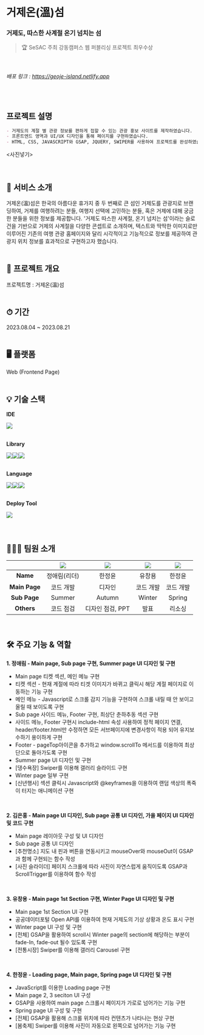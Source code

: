 # 거제온(溫)섬
### 거제도, 따스한 사계절 온기 넘치는 섬

> 🏆 SeSAC 주최 강동캠퍼스 웹 퍼블리싱 프로젝트 최우수상

<br/>

###### 배포 링크 : https://geoje-island.netlify.app

<br />

## 프로젝트 설명
``` markdown
- 거제도의 계절 별 관광 정보를 편하게 접할 수 있는 관광 홍보 사이트를 제작하였습니다.
- 프론트엔드 영역과 UI/UX 디자인을 통해 페이지를 구현하였습니다.
- HTML, CSS, JAVASCRIPT와 GSAP, JQUERY, SWIPER를 사용하여 프로젝트를 완성하였습니다.
```




<사진넣기>

 <br /> 
 
## 🎁 서비스 소개
거제온(溫)섬은 한국의 아름다운 휴가지 중 두 번째로 큰 섬인 거제도를 관광지로 브랜딩하여, 거제를 여행하려는 분들, 여행지 선택에 고민하는 분들, 혹은 거제에 대해 궁금한 분들을 위한 정보를 제공합니다. '거제도 따스한 사계절, 온기 넘치는 섬'이라는 슬로건을 기반으로 거제의 사계절을 다양한 콘셉트로 소개하며, 텍스트와 딱딱한 이미지로만 이루어진 기존의 여행 관광 홈페이지와 달리 시각적이고 기능적으로 정보를 제공하여 관광지 위치 정보를 효과적으로 구현하고자 했습니다.
<br /> 
<br /> 

## 📎 프로젝트 개요
프로젝트명 : 거제온(溫)섬
<br /><br />

## ⏱ 기간
2023.08.04 ~ 2023.08.21
<br /><br />

## 🖥 플랫폼 
Web (Frontend Page)
<br /><br />

## 💡 기술 스택

**IDE**
<div style="display: flex; wrap-flex: wrap;">
 <img src="https://img.shields.io/badge/visual%20studio%20code-%23007ACC.svg?&style=flat&logo=visual%20studio%20code&logoColor=white" />
</div>
<br>

**Library**
<div style="display: flex; wrap-flex: wrap;">
 <img src="https://img.shields.io/badge/greensock-%2388CE02.svg?&style=flat&logo=greensock&logoColor=black" />
 <img src="https://img.shields.io/badge/swiper-%236332F6.svg?&style=flat&logo=swiper&logoColor=white" />
 <img src="https://img.shields.io/badge/jquery-%230769AD.svg?&style=flat&logo=jquery&logoColor=white" />
</div>
<br>

**Language**
<div style="display: flex; wrap-flex: wrap;">
 <img src="https://img.shields.io/badge/html5-%23E34F26.svg?&style=flat&logo=html5&logoColor=white" />
 <img src="https://img.shields.io/badge/css3-%231572B6.svg?&style=flat&logo=css3&logoColor=white" />
 <img src="https://img.shields.io/badge/javascript-%23F7DF1E.svg?&style=flat&logo=javascript&logoColor=black" />
</div>
<br>

**Deploy Tool**
<div style="display: flex; wrap-flex: wrap;">
 <img src="https://img.shields.io/badge/netlify-%2300C7B7.svg?&style=flat&logo=netlify&logoColor=white" />
</div>

<br />
<br /> 

## 👩🏻‍💻 팀원 소개 <br />
||<img src="https://img.shields.io/badge/javascript-%23F7DF1E.svg?&style=flat&logo=javascript&logoColor=black" />|<img src="https://img.shields.io/badge/javascript-%23F7DF1E.svg?&style=flat&logo=javascript&logoColor=black" />|<img src="https://img.shields.io/badge/javascript-%23F7DF1E.svg?&style=flat&logo=javascript&logoColor=black" />|<img src="https://img.shields.io/badge/javascript-%23F7DF1E.svg?&style=flat&logo=javascript&logoColor=black" />|
|:---:|:---:|:---:|:---:|:---:|
|**Name**|정애림(리더)|한정윤|유창용|한정윤|
|**Main Page**|코드 개발|디자인|코드 개발|코드 개발|
|**Sub Page**|Summer|Autumn|Winter|Spring|
|**Others**|코드 점검|디자인 점검, PPT|발표|리소싱|
<br />

## 🛠 주요 기능 & 역할 <br />
**1. 정애림 - Main page, Sub page 구현, Summer page  UI 디자인 및 구현**

- Main page 티켓 섹션, 메인 메뉴 구현
- 티켓 섹션 - 현재 계절에 따라 티겟 이미지가 바뀌고 클릭시 해당 계절 페이지로 이동하는 기능 구현
- 메인 메뉴 - Javascript로 스크롤 감지 기능을 구현하여 스크롤 내릴 때 안 보이고 올릴 때 보이도록 구현
- Sub page 사이드 메뉴, Footer 구현, 최상단 춘하추동 섹션 구현
- 사이드 메뉴, Footer 구현시 include-html 속성 사용하여 정적 페이지 연결, header/footer.html만 수정하면 모든 서브페이지에 변경사항이 적용 되어 유지보수하기 용이하게 구현
- Footer - pageTop아이콘을 추가하고 window.scrollTo 메서드를 이용하여 최상단으로 돌아가도록 구현
- Summer page UI 디자인 및 구현
- [댕수욕장] Swiper를 이용해 갤러리 슬라이드 구현
- Winter page 일부 구현
- [신년행사] 섹션 클릭시 Javascript와 @keyframes을 이용하여 랜덤 색상의 폭죽이 터지는 애니메이션 구현
<br>

**2. 김은홍 - Main page UI 디자인, Sub page 공통 UI 디자인, 가을 페이지 UI 디자인 및 코드 구현**

- Main page 레이아웃 구성 및 UI 디자인
- Sub page 공통 UI 디자인
- [추천명소] 지도 내 핀과 버튼을 연동시키고 mouseOver와 mouseOut이 GSAP과 함께 구현되는 함수 작성
- [사진 슬라이더] 페이지 스크롤에 따라 사진이 자연스럽게 움직이도록 GSAP과 ScrollTrigger를 이용하여 함수 작성
<br>

**3. 유창용  - Main page  1st Section 구현, Winter Page UI 디자인 및 구현**

- Main page 1st Section UI 구현
- 공공데이터포털 Open API를 이용하여 현재 거제도의 기상 상황과 온도 표시 구현
- Winter page UI 구성 및 구현
- [전체] GSAP을 활용하여 scroll시 Winter page의 section에 해당하는 부분이 fade-In, fade-out 될수 있도록 구현
- [전통시장] Swiper를 이용해 갤러리 Carousel 구현
<br>

**4. 한정윤 - Loading page, Main page, Spring page UI 디자인 및 구현**

- JavaScript를 이용한 Loading page 구현
- Main page 2, 3 seciton UI 구성
- GSAP을 사용하여 main page 스크롤시 페이지가 가로로 넘어가는 기능 구현
- Spring page UI 구성 및 구현
- [전체] GSAP을 활용해 스크롤 위치에 따라 컨텐츠가 나타나는 현상 구현
- [봄축제] Swiper를 이용해 사진이 자동으로 왼쪽으로 넘어가는 기능 구현 
<br>



